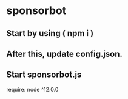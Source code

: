 # sponsorbot

## Start by using ( npm i )
## After this, update config.json.
## Start sponsorbot.js

require:
node ^12.0.0
